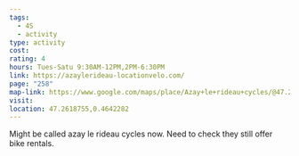 ```yaml
---
tags:
  - 4S
  - activity
type: activity
cost: 
rating: 4
hours: Tues-Satu 9:30AM-12PM,2PM-6:30PM
link: https://azaylerideau-locationvelo.com/
page: "258"
map-link: https://www.google.com/maps/place/Azay+le+rideau+cycles/@47.2618314,0.4631916,19z/data=!4m6!3m5!1s0x47fd3ae62db809bf:0x6e1cabc28cfd8c4f!8m2!3d47.2618958!4d0.4642476!16s%2Fg%2F1tl1h7pb?entry=ttu&g_ep=EgoyMDI0MDkxMS4wIKXMDSoASAFQAw%3D%3D
visit: 
location: 47.2618755,0.4642282
---
```

Might be called azay le rideau cycles now. Need to check they still offer bike rentals.